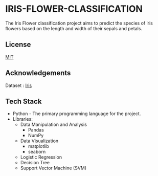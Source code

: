 # IRIS-FLOWER-CLASSIFICATION
The Iris Flower classification project aims to predict the species of iris flowers based on the length and width of their sepals and petals.

## License
[MIT](https://choosealicense.com/licenses/mit/)

## Acknowledgements
Dataset : [Iris](https://www.kaggle.com/datasets/saurabh00007/iriscsv)

## Tech Stack
- Python - The primary programming language for the project.
- Libraries:
   - Data Manipulation and Analysis
       - Pandas
       - NumPy
   - Data Visualization
       - matplotlib
       - seaborn
   - Logistic Regression
   - Decision Tree
   - Support Vector Machine (SVM)
